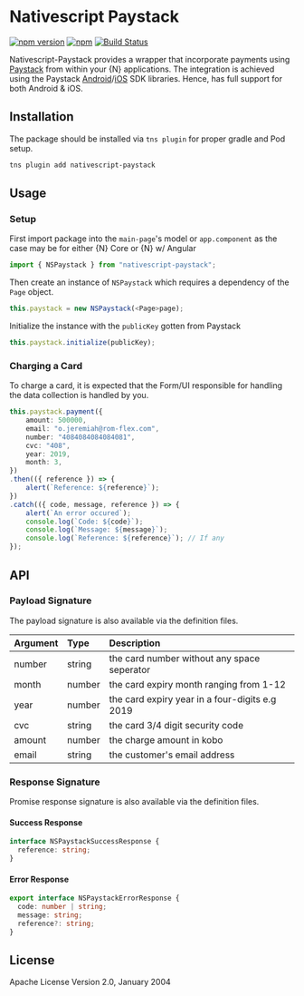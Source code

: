 # Nativescript Paystack
[![npm version](https://badge.fury.io/js/nativescript-paystack.svg)](https://badge.fury.io/js/nativescript-paystack)
[![npm](https://img.shields.io/npm/dt/nativescript-paystack.svg?label=npm%20downloads)](https://www.npmjs.com/package/nativescript-paystack)
[![Build Status](https://travis-ci.org/jogboms/nativescript-paystack.svg?branch=master)](https://travis-ci.org/jogboms/nativescript-paystack)

Nativescript-Paystack provides a wrapper that incorporate payments using [Paystack](https://paystack.com/) from within your {N} applications. The integration is achieved using the Paystack [Android](https://github.com/PaystackHQ/paystack-android)/[iOS](https://github.com/PaystackHQ/paystack-ios) SDK libraries. Hence, has full support for both Android & iOS.

## Installation
The package should be installed via `tns plugin` for proper gradle and Pod setup.
```bash
tns plugin add nativescript-paystack
```

## Usage
### Setup 
First import package into the `main-page`'s model or `app.component` as the case may be for either {N} Core or {N} w/ Angular
```ts
import { NSPaystack } from "nativescript-paystack";
```

Then create an instance of `NSPaystack` which requires a dependency of the `Page` object.
```ts
this.paystack = new NSPaystack(<Page>page);
```

Initialize the instance with the `publicKey` gotten from Paystack
```ts
this.paystack.initialize(publicKey);
```

### Charging a Card 
To charge a card, it is expected that the Form/UI responsible for handling the data collection is handled by you. 
```ts
this.paystack.payment({
    amount: 500000,
    email: "o.jeremiah@rom-flex.com",
    number: "4084084084084081",
    cvc: "408",
    year: 2019,
    month: 3,
})
.then(({ reference }) => {
    alert(`Reference: ${reference}`);
})
.catch(({ code, message, reference }) => {
    alert(`An error occured`);
    console.log(`Code: ${code}`);
    console.log(`Message: ${message}`);
    console.log(`Reference: ${reference}`); // If any
});
```

## API
### Payload Signature
The payload signature is also available via the definition files.

| Argument        | Type           | Description  |
| ------------- |:-------------| :-----|
| number          | string | the card number without any space seperator |
| month      | number      | the card expiry month ranging from 1-12 |
| year | number      | the card expiry year in a four-digits e.g 2019 |
| cvc | string | the card 3/4 digit security code |
| amount | number | the charge amount in kobo |
| email      | string      | the customer's email address |


### Response Signature
Promise response signature is also available via the definition files.
#### Success Response
```ts
interface NSPaystackSuccessResponse {
  reference: string;
}
```
#### Error Response
```ts
export interface NSPaystackErrorResponse {
  code: number | string;
  message: string;
  reference?: string;
}
```
 
## License
Apache License Version 2.0, January 2004
